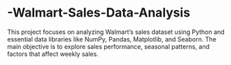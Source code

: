 # -Walmart-Sales-Data-Analysis
This project focuses on analyzing Walmart’s sales dataset using Python and essential data libraries like NumPy, Pandas, Matplotlib, and Seaborn. The main objective is to explore sales performance, seasonal patterns, and factors that affect weekly sales.
